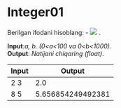 # Integer01

Berilgan ifodani hisoblang: - <img src="https://latex.codecogs.com/gif.latex?s=\sqrt{\sqrt{(a^{3}-b^{3})+(a^{3}+b^{3})}}" /> .


**Input**:*a, b. (0<a<100 va 0<b<1000)*.\
**Output**: *Natijani chiqaring (float)*.

|   **Input**   |   **Output**    |
|---------------|-----------------|
|2  3           |2.0              |
|8  5           |5.656854249492381|
